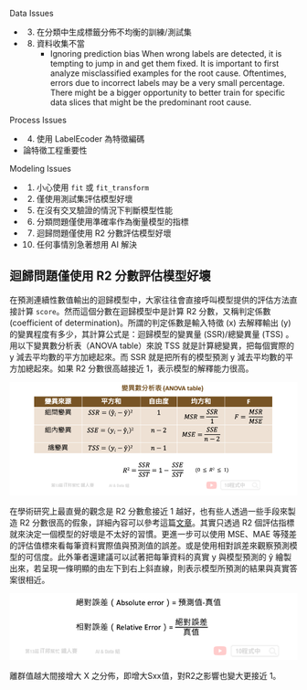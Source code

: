 

Data Issues
- 3. 在分類中生成標籤分佈不均衡的訓練/測試集
- 8. 資料收集不當
       - Ignoring prediction bias
 When wrong labels are detected, it is tempting to jump in and get them fixed. It is important to first analyze misclassified examples for the root cause. Oftentimes, errors due to incorrect labels may be a very small percentage. There might be a bigger opportunity to better train for specific data slices that might be the predominant root cause.

Process Issues
- 4. 使用 LabelEcoder 為特徵編碼
- 論特徵工程重要性

Modeling Issues
- 1. 小心使用 `fit` 或 `fit_transform`
- 2. 僅使用測試集評估模型好壞
- 5. 在沒有交叉驗證的情況下判斷模型性能
- 6. 分類問題僅使用準確率作為衡量模型的指標
- 7. 迴歸問題僅使用 R2 分數評估模型好壞

- 10. 任何事情別急著想用 AI 解決


## 迴歸問題僅使用 R2 分數評估模型好壞
在預測連續性數值輸出的迴歸模型中，大家往往會直接呼叫模型提供的評估方法直接計算 `score`。然而這個分數在迴歸模型中是計算 R2 分數，又稱判定係數 (coefficient of determination)。所謂的判定係數是輸入特徵 (x) 去解釋輸出 (y) 的變異程度有多少，其計算公式是：迴歸模型的變異量 (SSR)/總變異量 (TSS) 。用以下變異數分析表（ANOVA table）來說 TSS 就是計算總變異，把每個實際的 y 減去平均數的平方加總起來。而 SSR 就是把所有的模型預測 y 減去平均數的平方加總起來。如果 R2 分數很高越接近 1，表示模型的解釋能力很高。

![](./image/img27-9.png)

在學術研究上最直覺的觀念是 R2 分數愈接近 1 越好，也有些人透過一些手段來製造 R2 分數很高的假象，詳細內容可以參考這篇[文章](http://amebse.nchu.edu.tw/new_page_535.htm)。其實只透過 R2 個評估指標就來決定一個模型的好壞是不太好的習慣。更進一步可以使用 MSE、MAE 等殘差的評估值標來看每筆資料實際值與預測值的誤差。或是使用相對誤差來觀察預測模型的可信度。此外筆者還建議可以試著把每筆資料的真實 y 與模型預測的 ŷ 繪製出來，若呈現一條明顯的由左下到右上斜直線，則表示模型所預測的結果與真實答案很相近。

![](./image/img27-10.png)




離群值越大間接增大 X 之分佈，即增大Sxx值，對R2之影響也變大更接近 1。